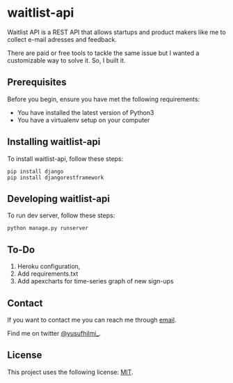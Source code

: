 # waitlist-api

Waitlist API is a REST API that allows startups and product makers like me to collect e-mail adresses and feedback.

There are paid or free tools to tackle the same issue but I wanted a customizable way to solve it. So, I built it.

## Prerequisites

Before you begin, ensure you have met the following requirements:
* You have installed the latest version of Python3
* You have a virtualenv setup on your computer

## Installing waitlist-api

To install waitlist-api, follow these steps:

```
pip install django
pip install djangorestframework
```

## Developing waitlist-api

To run dev server, follow these steps:

```
python manage.py runserver
```

## To-Do

1. Heroku configuration,
2. Add requirements.txt
3. Add apexcharts for time-series graph of new sign-ups



## Contact

If you want to contact me you can reach me through [email](mailto:yusufhilmicr@gmail.com).

Find me on twitter [@yusufhilmi_](https://twitter.com/yusufhilmi_).

## License
This project uses the following license: [MIT](https://github.com/yusufhilmi/waitlist-api/blob/master/LICENSE).
